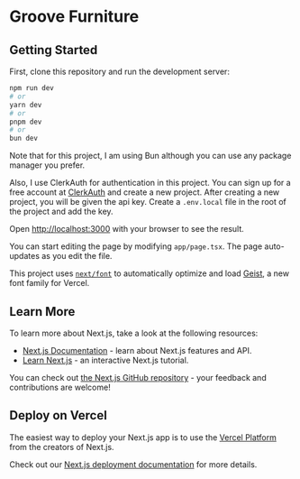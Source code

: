 # Groove Furniture

## Getting Started

First, clone this repository and run the development server:

```bash
npm run dev
# or
yarn dev
# or
pnpm dev
# or
bun dev
```

Note that for this project, I am using Bun although you can use any package manager you prefer.

Also, I use ClerkAuth for authentication in this project. You can sign up for a free account at [ClerkAuth](https://clerk.dev) and create a new project. After creating a new project, you will be given the api key. Create a `.env.local` file in the root of the project and add the key.

Open [http://localhost:3000](http://localhost:3000) with your browser to see the result.

You can start editing the page by modifying `app/page.tsx`. The page auto-updates as you edit the file.

This project uses [`next/font`](https://nextjs.org/docs/app/building-your-application/optimizing/fonts) to automatically optimize and load [Geist](https://vercel.com/font), a new font family for Vercel.

## Learn More

To learn more about Next.js, take a look at the following resources:

- [Next.js Documentation](https://nextjs.org/docs) - learn about Next.js features and API.
- [Learn Next.js](https://nextjs.org/learn) - an interactive Next.js tutorial.

You can check out [the Next.js GitHub repository](https://github.com/vercel/next.js) - your feedback and contributions are welcome!

## Deploy on Vercel

The easiest way to deploy your Next.js app is to use the [Vercel Platform](https://vercel.com/new?utm_medium=default-template&filter=next.js&utm_source=create-next-app&utm_campaign=create-next-app-readme) from the creators of Next.js.

Check out our [Next.js deployment documentation](https://nextjs.org/docs/app/building-your-application/deploying) for more details.

